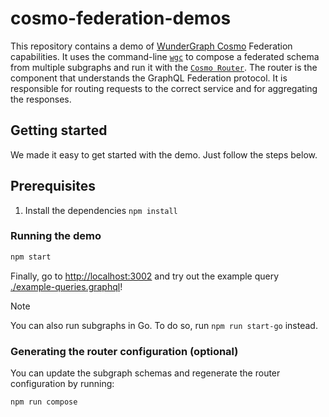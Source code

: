 # cosmo-federation-demos

This repository contains a demo of [WunderGraph Cosmo](https://cosmo-docs.wundergraph.com/) Federation capabilities.
It uses the command-line [`wgc`](https://cosmo-docs.wundergraph.com/cli/intro) to compose a federated schema from multiple subgraphs and run it with the [`Cosmo Router`](https://cosmo-docs.wundergraph.com/router). The router is the component that understands the GraphQL Federation protocol. It is responsible for routing requests to the correct service and for aggregating the responses.

## Getting started

We made it easy to get started with the demo. Just follow the steps below.

## Prerequisites
1. Install the dependencies `npm install`

### Running the demo

```bash
npm start
```

Finally, go to [http://localhost:3002](http://localhost:3002) and try out the example query [./example-queries.graphql](``./example-queries.graphql``)!

> [!NOTE]
> You can also run subgraphs in Go. To do so, run `npm run start-go` instead.

### Generating the router configuration (optional)

You can update the subgraph schemas and regenerate the router configuration by running:

```bash
npm run compose
```